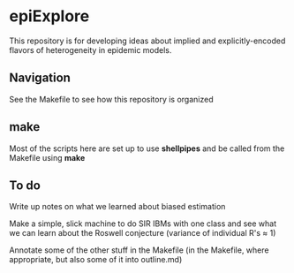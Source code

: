 # epiExplore

This repository is for developing ideas about implied and explicitly-encoded
flavors of heterogeneity in epidemic models. 

## Navigation
See the Makefile to see how this repository is organized

## make 
Most of the scripts here are set up to use **shellpipes** and be called from the 
Makefile using **make**

## To do

Write up notes on what we learned about biased estimation

Make a simple, slick machine to do SIR IBMs with one class and see what we can learn about the Roswell conjecture (variance of individual R's ≈ 1)

Annotate some of the other stuff in the Makefile (in the Makefile, where appropriate, but also some of it into outline.md)
